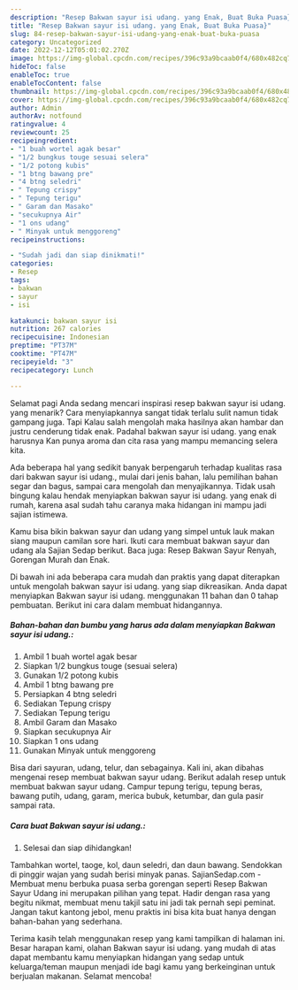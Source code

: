 ```yaml
---
description: "Resep Bakwan sayur isi udang. yang Enak, Buat Buka Puasa}"
title: "Resep Bakwan sayur isi udang. yang Enak, Buat Buka Puasa}"
slug: 84-resep-bakwan-sayur-isi-udang-yang-enak-buat-buka-puasa
category: Uncategorized
date: 2022-12-12T05:01:02.270Z
image: https://img-global.cpcdn.com/recipes/396c93a9bcaab0f4/680x482cq70/bakwan-sayur-isi-udang-foto-resep-utama.jpg
hideToc: false
enableToc: true
enableTocContent: false
thumbnail: https://img-global.cpcdn.com/recipes/396c93a9bcaab0f4/680x482cq70/bakwan-sayur-isi-udang-foto-resep-utama.jpg
cover: https://img-global.cpcdn.com/recipes/396c93a9bcaab0f4/680x482cq70/bakwan-sayur-isi-udang-foto-resep-utama.jpg
author: Admin
authorAv: notfound
ratingvalue: 4
reviewcount: 25
recipeingredient:
- "1 buah wortel agak besar"
- "1/2 bungkus touge sesuai selera"
- "1/2 potong kubis"
- "1 btng bawang pre"
- "4 btng seledri"
- " Tepung crispy"
- " Tepung terigu"
- " Garam dan Masako"
- "secukupnya Air"
- "1 ons udang"
- " Minyak untuk menggoreng"
recipeinstructions:

- "Sudah jadi dan siap dinikmati!"
categories:
- Resep
tags:
- bakwan
- sayur
- isi

katakunci: bakwan sayur isi 
nutrition: 267 calories
recipecuisine: Indonesian
preptime: "PT37M"
cooktime: "PT47M"
recipeyield: "3"
recipecategory: Lunch

---
```



Selamat pagi Anda sedang mencari inspirasi resep bakwan sayur isi udang. yang menarik? Cara menyiapkannya sangat tidak terlalu sulit namun tidak gampang juga. Tapi Kalau salah mengolah maka hasilnya akan hambar dan justru cenderung tidak enak. Padahal bakwan sayur isi udang. yang enak harusnya Kan punya aroma dan cita rasa yang mampu memancing selera kita.


Ada beberapa hal yang sedikit banyak berpengaruh terhadap kualitas rasa dari bakwan sayur isi udang., mulai dari jenis bahan, lalu pemilihan bahan segar dan bagus, sampai cara mengolah dan menyajikannya. Tidak usah bingung kalau hendak menyiapkan bakwan sayur isi udang. yang enak di rumah, karena asal sudah tahu caranya maka hidangan ini mampu jadi sajian istimewa.

Kamu bisa bikin bakwan sayur dan udang yang simpel untuk lauk makan siang maupun camilan sore hari. Ikuti cara membuat bakwan sayur dan udang ala Sajian Sedap berikut. Baca juga: Resep Bakwan Sayur Renyah, Gorengan Murah dan Enak.


Di bawah ini ada beberapa cara mudah dan praktis yang dapat diterapkan untuk mengolah bakwan sayur isi udang. yang siap dikreasikan. Anda dapat menyiapkan Bakwan sayur isi udang. menggunakan 11 bahan dan 0 tahap pembuatan. Berikut ini cara dalam membuat hidangannya.

<!--inarticleads1-->

##### Bahan-bahan dan bumbu yang harus ada dalam menyiapkan Bakwan sayur isi udang.:

1. Ambil 1 buah wortel agak besar
1. Siapkan 1/2 bungkus touge (sesuai selera)
1. Gunakan 1/2 potong kubis
1. Ambil 1 btng bawang pre
1. Persiapkan 4 btng seledri
1. Sediakan  Tepung crispy
1. Sediakan  Tepung terigu
1. Ambil  Garam dan Masako
1. Siapkan secukupnya Air
1. Siapkan 1 ons udang
1. Gunakan  Minyak untuk menggoreng


Bisa dari sayuran, udang, telur, dan sebagainya. Kali ini, akan dibahas mengenai resep membuat bakwan sayur udang. Berikut adalah resep untuk membuat bakwan sayur udang. Campur tepung terigu, tepung beras, bawang putih, udang, garam, merica bubuk, ketumbar, dan gula pasir sampai rata. 

<!--inarticleads2-->

##### Cara buat Bakwan sayur isi udang.:


1. Selesai dan siap dihidangkan!

Tambahkan wortel, taoge, kol, daun seledri, dan daun bawang. Sendokkan di pinggir wajan yang sudah berisi minyak panas. SajianSedap.com - Membuat menu berbuka puasa serba gorengan seperti Resep Bakwan Sayur Udang ini merupakan pilihan yang tepat. Hadir dengan rasa yang begitu nikmat, membuat menu takjil satu ini jadi tak pernah sepi peminat. Jangan takut kantong jebol, menu praktis ini bisa kita buat hanya dengan bahan-bahan yang sederhana. 

Terima kasih telah menggunakan resep yang kami tampilkan di halaman ini. Besar harapan kami, olahan Bakwan sayur isi udang. yang mudah di atas dapat membantu kamu menyiapkan hidangan yang sedap untuk keluarga/teman maupun menjadi ide bagi kamu yang berkeinginan untuk berjualan makanan. Selamat mencoba!
